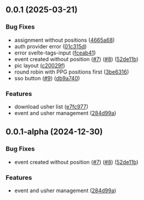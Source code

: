 ## 0.0.1 (2025-03-21)


### Bug Fixes

* assignment without positions ([4665a68](https://github.com/sutanto62/lilium/commit/4665a682a36469f2f7148d3d595d495eb4eabdda))
* auth provider error ([01c315d](https://github.com/sutanto62/lilium/commit/01c315dd9899f8f851b0967a552ea8d430647158))
* error svelte-tags-input ([fceab41](https://github.com/sutanto62/lilium/commit/fceab41277c5b060dd539ef94bd96137beb92fdc))
* event created without position ([#7](https://github.com/sutanto62/lilium/issues/7)) ([#8](https://github.com/sutanto62/lilium/issues/8)) ([52de11b](https://github.com/sutanto62/lilium/commit/52de11bb92b41d46a45c581c8682e82e690d54e7))
* pic layout ([c20029f](https://github.com/sutanto62/lilium/commit/c20029f3ecce2f0e6feb661b111ea282b84d52af))
* round robin with PPG positions first ([3be6316](https://github.com/sutanto62/lilium/commit/3be6316867bb22b738be3b942422ba23895927e1))
* sso button ([#9](https://github.com/sutanto62/lilium/issues/9)) ([db9a740](https://github.com/sutanto62/lilium/commit/db9a74010f73fb142399a6aeb90ab342f1d32cd4))


### Features

* download usher list ([e7fc977](https://github.com/sutanto62/lilium/commit/e7fc977731b92f766a08cd63f0814c132464df6c))
* event and usher management ([284d99a](https://github.com/sutanto62/lilium/commit/284d99a4aaec158144836e510da4086b10e58181))



## 0.0.1-alpha (2024-12-30)

### Bug Fixes

- event created without position ([#7](https://github.com/sutanto62/lilium/issues/7)) ([#8](https://github.com/sutanto62/lilium/issues/8)) ([52de11b](https://github.com/sutanto62/lilium/commit/52de11bb92b41d46a45c581c8682e82e690d54e7))

### Features

- event and usher management ([284d99a](https://github.com/sutanto62/lilium/commit/284d99a4aaec158144836e510da4086b10e58181))
